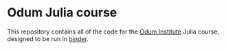 # Odum Julia course

This repository contains all of the code for the [Odum Institute](https://odum.unc.edu) Julia course, designed to be run in [binder](https://mybinder.org).